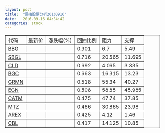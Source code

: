 ```yaml
---
layout: post
title:  "回抽股票分析20160916"
date:   2016-09-16 04:34:42
categories: stock
---
```

<script type="text/javascript">
var stockList = []
stockList.push('gb_bbg');
stockList.push('gb_sbgl');
stockList.push('gb_cld');
stockList.push('gb_bgc');
stockList.push('gb_grmn');
stockList.push('gb_egn');
stockList.push('gb_catm');
stockList.push('gb_mtz');
stockList.push('gb_arex');
stockList.push('gb_cbl');
</script>
<table border="1">
 <tr>
 <td>代码</td>
 <td>最新价</td>
 <td>涨跌幅(%)</td>
 <td>回抽比例</td>
 <td>阻力</td>
 <td>支撑</td>
</tr>
  <tr id="bbg">
  <td><a href="http://stock.finance.sina.com.cn/usstock/quotes/BBG.html" target="_blank">BBG</a></td><td></td><td></td><td>0.901</td><td>6.7</td><td>5.49</td></tr>
  <tr id="sbgl">
  <td><a href="http://stock.finance.sina.com.cn/usstock/quotes/SBGL.html" target="_blank">SBGL</a></td><td></td><td></td><td>0.716</td><td>20.565</td><td>11.695</td></tr>
  <tr id="cld">
  <td><a href="http://stock.finance.sina.com.cn/usstock/quotes/CLD.html" target="_blank">CLD</a></td><td></td><td></td><td>0.692</td><td>4.065</td><td>3.335</td></tr>
  <tr id="bgc">
  <td><a href="http://stock.finance.sina.com.cn/usstock/quotes/BGC.html" target="_blank">BGC</a></td><td></td><td></td><td>0.663</td><td>16.315</td><td>13.23</td></tr>
  <tr id="grmn">
  <td><a href="http://stock.finance.sina.com.cn/usstock/quotes/GRMN.html" target="_blank">GRMN</a></td><td></td><td></td><td>0.518</td><td>55.34</td><td>40.27</td></tr>
  <tr id="egn">
  <td><a href="http://stock.finance.sina.com.cn/usstock/quotes/EGN.html" target="_blank">EGN</a></td><td></td><td></td><td>0.508</td><td>58.85</td><td>45.985</td></tr>
  <tr id="catm">
  <td><a href="http://stock.finance.sina.com.cn/usstock/quotes/CATM.html" target="_blank">CATM</a></td><td></td><td></td><td>0.475</td><td>47.74</td><td>37.85</td></tr>
  <tr id="mtz">
  <td><a href="http://stock.finance.sina.com.cn/usstock/quotes/MTZ.html" target="_blank">MTZ</a></td><td></td><td></td><td>0.466</td><td>30.865</td><td>23.98</td></tr>
  <tr id="arex">
  <td><a href="http://stock.finance.sina.com.cn/usstock/quotes/AREX.html" target="_blank">AREX</a></td><td></td><td></td><td>0.425</td><td>4.12</td><td>1.46</td></tr>
  <tr id="cbl">
  <td><a href="http://stock.finance.sina.com.cn/usstock/quotes/CBL.html" target="_blank">CBL</a></td><td></td><td></td><td>0.417</td><td>14.125</td><td>10.85</td></tr>
</table>
